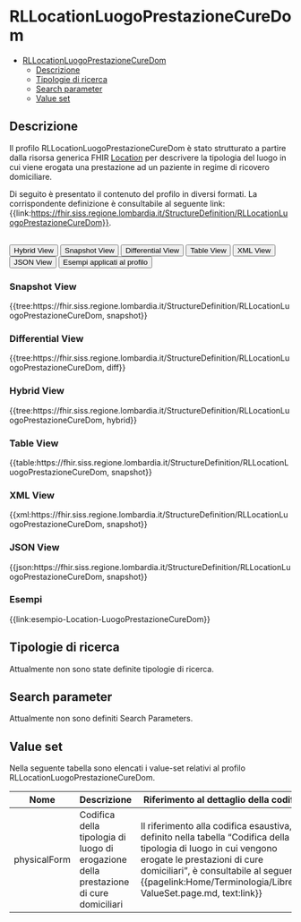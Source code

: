 # RLLocationLuogoPrestazioneCureDom

- [RLLocationLuogoPrestazioneCureDom](#rllocationluogoprestazionecuredom)
  - [Descrizione](#descrizione)
  - [Tipologie di ricerca](#tipologie-di-ricerca)
  - [Search parameter](#search-parameter)
  - [Value set](#value-set)


## Descrizione
Il profilo RLLocationLuogoPrestazioneCureDom è stato strutturato a partire dalla risorsa generica FHIR [Location](http://hl7.org/fhir/R4/location.html) per descrivere la tipologia del luogo in cui viene erogata una prestazione ad un paziente in regime di ricovero domiciliare.

Di seguito è presentato il contenuto del profilo in diversi formati. La corrispondente definizione è consultabile al seguente link: {{link:https://fhir.siss.regione.lombardia.it/StructureDefinition/RLLocationLuogoPrestazioneCureDom}}.

<br>
<div class="tab">
  <button class="tablinks active" onclick="openTab(event, 'Hybrid View')">Hybrid View</button>
  <button class="tablinks" onclick="openTab(event, 'Snapshot View')">Snapshot View</button>
  <button class="tablinks" onclick="openTab(event, 'Differential View')">Differential View</button>
  <button class="tablinks" onclick="openTab(event, 'Table View')">Table View</button>
  <button class="tablinks" onclick="openTab(event, 'XML View')">XML View</button>
  <button class="tablinks" onclick="openTab(event, 'JSON View')">JSON View</button>
  <button class="tablinks" onclick="openTab(event, 'Esempi')">Esempi applicati al profilo</button>
</div>

<div id="Snapshot View" class="tabcontent">
  <h3>Snapshot View</h3>
{{tree:https://fhir.siss.regione.lombardia.it/StructureDefinition/RLLocationLuogoPrestazioneCureDom, snapshot}}
</div>

<div id="Differential View" class="tabcontent">
  <h3>Differential View</h3>
{{tree:https://fhir.siss.regione.lombardia.it/StructureDefinition/RLLocationLuogoPrestazioneCureDom, diff}}
</div>

<div id="Hybrid View" class="tabcontent"  style="display:block">
  <h3>Hybrid View</h3>
{{tree:https://fhir.siss.regione.lombardia.it/StructureDefinition/RLLocationLuogoPrestazioneCureDom, hybrid}}
</div>

<div id="Table View" class="tabcontent">
  <h3>Table View</h3>
{{table:https://fhir.siss.regione.lombardia.it/StructureDefinition/RLLocationLuogoPrestazioneCureDom, snapshot}}
</div>

<div id="XML View" class="tabcontent">
  <h3>XML View</h3>
{{xml:https://fhir.siss.regione.lombardia.it/StructureDefinition/RLLocationLuogoPrestazioneCureDom, snapshot}}
</div>

<div id="JSON View" class="tabcontent">
  <h3>JSON View</h3>
{{json:https://fhir.siss.regione.lombardia.it/StructureDefinition/RLLocationLuogoPrestazioneCureDom, snapshot}}
</div>

<div id="Esempi" class="tabcontent">
  <h3>Esempi</h3>
  {{link:esempio-Location-LuogoPrestazioneCureDom}}
</div>

<!-- ===================================================FINE SEZIONE=================================================== -->

## Tipologie di ricerca

Attualmente non sono state definite tipologie di ricerca.

<!-- ===================================================FINE SEZIONE=================================================== -->

## Search parameter
Attualmente non sono definiti Search Parameters.

<!-- ===================================================FINE SEZIONE=================================================== -->

## Value set

Nella seguente tabella sono elencati i value-set relativi al profilo RLLocationLuogoPrestazioneCureDom.

| Nome | Descrizione | Riferimento al dettaglio della codifica |
|---|---|---|
| physicalForm | Codifica della tipologia di luogo di erogazione della prestazione di cure domiciliari | Il riferimento alla codifica esaustiva, definito nella tabella “Codifica della tipologia di luogo in cui vengono erogate le prestazioni di cure domiciliari”, è consultabile al seguente {{pagelink:Home/Terminologia/Libreria-ValueSet.page.md, text:link}} |